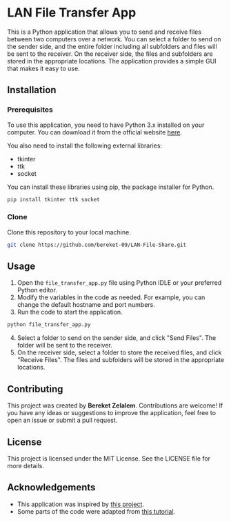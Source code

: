 
# LAN File Transfer App

This is a Python application that allows you to send and receive files between two computers over a network. You can select a folder to send on the sender side, and the entire folder including all subfolders and files will be sent to the receiver. On the receiver side, the files and subfolders are stored in the appropriate locations. The application provides a simple GUI that makes it easy to use.

## Installation

### Prerequisites

To use this application, you need to have Python 3.x installed on your computer. You can download it from the official website [here](https://www.python.org/downloads/).

You also need to install the following external libraries:

- tkinter
- ttk
- socket

You can install these libraries using pip, the package installer for Python.

```bash
pip install tkinter ttk socket
```

### Clone

Clone this repository to your local machine.

```bash
git clone https://github.com/bereket-09/LAN-File-Share.git
```

## Usage

1. Open the `file_transfer_app.py` file using Python IDLE or your preferred Python editor.
2. Modify the variables in the code as needed. For example, you can change the default hostname and port numbers.
3. Run the code to start the application.

```bash
python file_transfer_app.py
```

4. Select a folder to send on the sender side, and click "Send Files". The folder will be sent to the receiver.
5. On the receiver side, select a folder to store the received files, and click "Receive Files". The files and subfolders will be stored in the appropriate locations.

## Contributing

This project was created by **Bereket Zelalem**. Contributions are welcome! If you have any ideas or suggestions to improve the application, feel free to open an issue or submit a pull request.

## License

This project is licensed under the MIT License. See the LICENSE file for more details.

## Acknowledgements

- This application was inspired by [this project](https://github.com/Soumi7/Simple-File-Transfer).
- Some parts of the code were adapted from [this tutorial](https://www.thepythoncode.com/article/send-receive-files-using-sockets-python).
